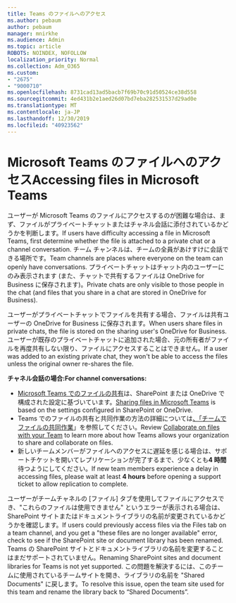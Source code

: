 ```yaml
---
title: Teams のファイルへのアクセス
ms.author: pebaum
author: pebaum
manager: mnirkhe
ms.audience: Admin
ms.topic: article
ROBOTS: NOINDEX, NOFOLLOW
localization_priority: Normal
ms.collection: Adm_O365
ms.custom:
- "2675"
- "9000710"
ms.openlocfilehash: 8731cad13ad5bacb7f69b70c91d50524ce38d558
ms.sourcegitcommit: 4ed431b2e1aed26d07bd7eba282531537d29ad0e
ms.translationtype: MT
ms.contentlocale: ja-JP
ms.lasthandoff: 12/30/2019
ms.locfileid: "40923562"
---
```

# <a name="accessing-files-in-microsoft-teams"></a><span data-ttu-id="e7f4b-102">Microsoft Teams のファイルへのアクセス</span><span class="sxs-lookup"><span data-stu-id="e7f4b-102">Accessing files in Microsoft Teams</span></span>

<span data-ttu-id="e7f4b-103">ユーザーが Microsoft Teams のファイルにアクセスするのが困難な場合は、まず、ファイルがプライベートチャットまたはチャネル会話に添付されているかどうかを判断します。</span><span class="sxs-lookup"><span data-stu-id="e7f4b-103">If users have difficulty accessing a file in Microsoft Teams, first determine whether the file is attached to a private chat or a channel conversation.</span></span> <span data-ttu-id="e7f4b-104">チーム チャンネルは、チームの全員があけすけに会話できる場所です。</span><span class="sxs-lookup"><span data-stu-id="e7f4b-104">Team channels are places where everyone on the team can openly have conversations.</span></span> <span data-ttu-id="e7f4b-105">プライベートチャットはチャット内のユーザーにのみ表示されます (また、チャットで共有するファイルは OneDrive for Business に保存されます)。</span><span class="sxs-lookup"><span data-stu-id="e7f4b-105">Private chats are only visible to those people in the chat (and files that you share in a chat are stored in OneDrive for Business).</span></span>

<span data-ttu-id="e7f4b-106">ユーザーがプライベートチャットでファイルを共有する場合、ファイルは共有ユーザーの OneDrive for Business に保存されます。</span><span class="sxs-lookup"><span data-stu-id="e7f4b-106">When users share files in private chats, the file is stored on the sharing user's OneDrive for Business.</span></span> <span data-ttu-id="e7f4b-107">ユーザーが既存のプライベートチャットに追加された場合、元の所有者がファイルを再度共有しない限り、ファイルにアクセスすることはできません。</span><span class="sxs-lookup"><span data-stu-id="e7f4b-107">If a user was added to an existing private chat, they won't be able to access the files unless the original owner re-shares the file.</span></span>    

<span data-ttu-id="e7f4b-108">**チャネル会話の場合:**</span><span class="sxs-lookup"><span data-stu-id="e7f4b-108">**For channel conversations:**</span></span>

- <span data-ttu-id="e7f4b-109">[Microsoft Teams でのファイルの共有](https://docs.microsoft.com/MicrosoftTeams/sharing-files-in-teams)は、SharePoint または OneDrive で構成された設定に基づいています。</span><span class="sxs-lookup"><span data-stu-id="e7f4b-109">[Sharing files in Microsoft Teams](https://docs.microsoft.com/MicrosoftTeams/sharing-files-in-teams) is based on the settings configured in SharePoint or OneDrive.</span></span> 
- <span data-ttu-id="e7f4b-110">Teams でのファイルの共有と共同作業の方法の詳細については[、「チームでファイルの共同作業](https://support.office.com/article/Collaborate-on-files-with-your-Team-9b200289-dbac-4823-85bd-628a5c7bb0ae)」を参照してください。</span><span class="sxs-lookup"><span data-stu-id="e7f4b-110">Review [Collaborate on files with your Team](https://support.office.com/article/Collaborate-on-files-with-your-Team-9b200289-dbac-4823-85bd-628a5c7bb0ae) to learn more about how Teams allows your organization to share and collaborate on files.</span></span> 
- <span data-ttu-id="e7f4b-111">新しいチームメンバーがファイルへのアクセスに遅延を感じる場合は、サポートチケットを開いてレプリケーションが完了するまで、少なくとも**4 時間**待つようにしてください。</span><span class="sxs-lookup"><span data-stu-id="e7f4b-111">If new team members experience a delay in accessing files, please wait at least **4 hours** before opening a support ticket to allow replication to complete.</span></span> 

<span data-ttu-id="e7f4b-112">ユーザーがチームチャネルの [ファイル] タブを使用してファイルにアクセスでき、"これらのファイルは使用できません" というエラーが表示される場合は、SharePoint サイトまたはドキュメントライブラリの名前が変更されているかどうかを確認します。</span><span class="sxs-lookup"><span data-stu-id="e7f4b-112">If users could previously access files via the Files tab on a team channel, and you get a "these files are no longer available" error, check to see if the SharePoint site or document library has been renamed.</span></span> <span data-ttu-id="e7f4b-113">Teams の SharePoint サイトとドキュメントライブラリの名前を変更することはまだサポートされていません。</span><span class="sxs-lookup"><span data-stu-id="e7f4b-113">Renaming SharePoint sites and document libraries for Teams is not yet supported.</span></span> <span data-ttu-id="e7f4b-114">この問題を解決するには、このチームに使用されているチームサイトを開き、ライブラリの名前を "Shared Documents" に戻します。</span><span class="sxs-lookup"><span data-stu-id="e7f4b-114">To resolve this issue, open the team site used for this team and rename the library back to “Shared Documents”.</span></span>